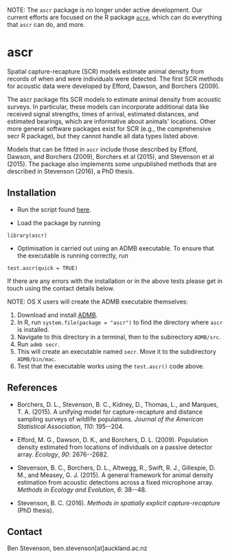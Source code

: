 NOTE: The `ascr` package is no longer under active development. Our current efforts are focused on the R package [`acre`](https://github.com/b-steve/acre), which can do everything that `ascr` can do, and more.

# ascr

 Spatial capture-recapture (SCR) models estimate animal density from records of when and were individuals were detected. The first SCR methods for acoustic data were developed by Efford, Dawson, and Borchers (2009).

 The ascr package fits SCR models to estimate animal density from acoustic surveys. In particular, these models can incorporate additional data like received signal strengths, times of arrival, estimated distances, and estimated bearings, which are informative about animals' locations. Other more general software packages exist for SCR (e.g., the comprehensive secr R package), but they cannot handle all data types listed above.

 Models that can be fitted in `ascr` include those described by Efford, Dawson, and Borchers (2009), Borchers et al (2015), and Stevenson et al (2015). The package also implements some unpublished methods that are described in Stevenson (2016), a PhD thesis.

## Installation

* Run the script found [here](https://raw.githubusercontent.com/b-steve/ascr/master/inst/scripts/install.r).

* Load the package by running
```
library(ascr)
```

* Optimisation is carried out using an ADMB executable. To ensure that the executable is running correctly, run
```
test.ascr(quick = TRUE)
```

If there are any errors with the installation or in the above tests
please get in touch using the contact details below.

NOTE: OS X users will create the ADMB executable themselves:

1. Download and install [ADMB](http://www.admb-project.org/downloads/).
2. In R, run `system.file(package = "ascr")` to find the directory where `ascr` is installed.
3. Navigate to this directory in a terminal, then to the subirectory `ADMB/src`.
4. Run `admb secr`.
5. This will create an executable named `secr`. Move it to the subdirectory `ADMB/bin/mac`.
6. Test that the executable works using the `test.ascr()` code above.

## References

* Borchers, D. L., Stevenson, B. C., Kidney, D., Thomas, L., and Marques, T. A. (2015). A unifying model for capture-recapture and distance sampling surveys of wildlife populations. *Journal of the American Statistical Association*, *110*: 195--204.

* Efford, M. G., Dawson, D. K., and Borchers, D. L. (2009). Population density estimated from locations of individuals on a passive detector array. *Ecology*, *90*: 2676--2682.

* Stevenson, B. C., Borchers, D. L., Altwegg, R., Swift, R. J., Gillespie, D. M., and Measey, G. J. (2015). A general framework for animal density estimation from acoustic detections across a fixed microphone array. *Methods in Ecology and Evolution*, *6*: 38--48.

* Stevenson, B. C. (2016). *Methods in spatially explicit capture-recapture* (PhD thesis).

## Contact

Ben Stevenson, ben.stevenson[at]auckland.ac.nz

